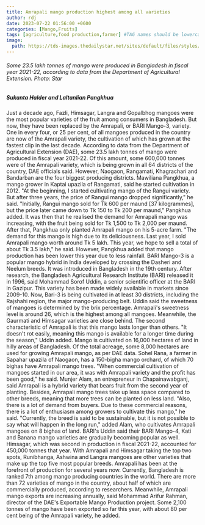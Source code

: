 ```yaml
---
title: Amrapali mango production highest among all varieties
author: rdj
date: 2023-07-22 01:56:00 +0600
categories: [Mango,Fruits]
tags: [agriculture,food production,farmer] #TAG names should be lowercase
image:
  path: https://tds-images.thedailystar.net/sites/default/files/styles/big_202/public/images/2023/07/21/amrapuli.jpg
---
```


###### Some 23.5 lakh tonnes of mango were produced in Bangladesh in fiscal year 2021-22, according to data from the Department of Agricultural Extension. Photo: Star
##### Sukanta Halder and Laltanlian Pangkhua
Just a decade ago, Fazli, Himsagar, Langra and Gopalbhog mangoes were the most popular varieties of the fruit among consumers in Bangladesh.
But now, they have been replaced by the Amrapali, or BARI Mango-3, variety.
One in every four, or 25 per cent, of all mangoes produced in the country are now of the Amrapali variety, the cultivation of which has grown at the fastest clip in the last decade.
According to data from the Department of Agricultural Extension (DAE), some 23.5 lakh tonnes of mango were produced in fiscal year 2021-22.
Of this amount, some 600,000 tonnes were of the Amrapali variety, which is being grown in all 64 districts of the country, DAE officials said.
However, Naogaon, Rangamati, Khagrachari and Bandarban are the four biggest producing districts.
Mawiliana Pangkhua, a mango grower in Kaptai upazila of Rangamati, said he started cultivation in 2012.
"At the beginning, I started cultivating mango of the Rangui variety. But after three years, the price of Rangui mango dropped significantly," he said.
"Initially, Rangui mango sold for Tk 600 per maund [37 kilogrammes], but the price later came down to Tk 150 to Tk 200 per maund," Pangkhua added.
It was then that he realised the demand for Amrapali mango was increasing, with the fruit being sold for Tk 1,500 to Tk 2,000 per maund.
After that, Pangkhua only planted Amrapali mango on his 5-acre farm.
"The demand for this mango is high due to its deliciousness. Last year, I sold Amrapali mango worth around Tk 5 lakh. This year, we hope to sell a total of about Tk 3.5 lakh," he said.
However, Pangkhua added that mango production has been lower this year due to less rainfall.
BARI Mango-3 is a popular mango hybrid in India developed by crossing the Dasheri and Neelum breeds.
It was introduced in Bangladesh in the 19th century. After research, the Bangladesh Agricultural Research Institute (BARI) released it in 1996, said Mohammad Sorof Uddin, a senior scientific officer at the BARI in Gazipur.
This variety has been made widely available in markets since 2009-10. Now, Bari-3 is being cultivated in at least 30 districts, including the Rajshahi region, the major mango-producing belt.
Uddin said the sweetness of mangoes is determined by the brix percentage. Amrapali's sweetness level is around 26, which is the highest among all mangoes.
Meanwhile, the Gaurmati and Himsagar varieties are close behind.
The second characteristic of Amrapali is that this mango lasts longer than others.
"It doesn't rot easily, meaning this mango is available for a longer time during the season," Uddin added.
Mango is cultivated on 16,000 hectares of land in hilly areas of Bangladesh. Of the total acreage, some 8,000 hectares are used for growing Amrapali mango, as per DAE data.
Sohel Rana, a farmer in Sapahar upazila of Naogaon, has a 150-bigha mango orchard, of which 70 bighas have Amrapali mango trees.
"When commercial cultivation of mangoes started in our area, it was with Amrapali variety and the profit has been good," he said.
Munjer Alam, an entrepreneur in Chapainawabganj, said Amrapali is a hybrid variety that bears fruit from the second year of planting.
Besides, Amrapali mango trees take up less space compared to other breeds, meaning that more trees can be planted on less land.
"Also, there is a lot of demand from buyers. Due to these commercial reasons, there is a lot of enthusiasm among growers to cultivate this mango," he said.
"Currently, the breed is said to be sustainable, but it is not possible to say what will happen in the long run," added Alam, who cultivates Amrapali mangoes on 8 bighas of land.
BARI's Uddin said their BARI Mango-4, Kati and Banana mango varieties are gradually becoming popular as well.
Himsagar, which was second in production in fiscal 2021-22, accounted for 450,000 tonnes that year.
With Amrapali and Himsagar taking the top two spots, Runibhanga, Ashwina and Langra mangoes are other varieties that make up the top five most popular breeds.
Amrapali has been at the forefront of production for several years now.
Currently, Bangladesh is ranked 7th among mango producing countries in the world.
There are more than 72 varieties of mango in the country, about half of which are commercially produced, according to researchers.
Meanwhile, Amrapali mango exports are increasing annually, said Mohammad Arifur Rahman, director of the DAE's Exportable Mango Production project.
Some 2,100 tonnes of mango have been exported so far this year, with about 80 per cent being of the Amrapali variety, he added.
